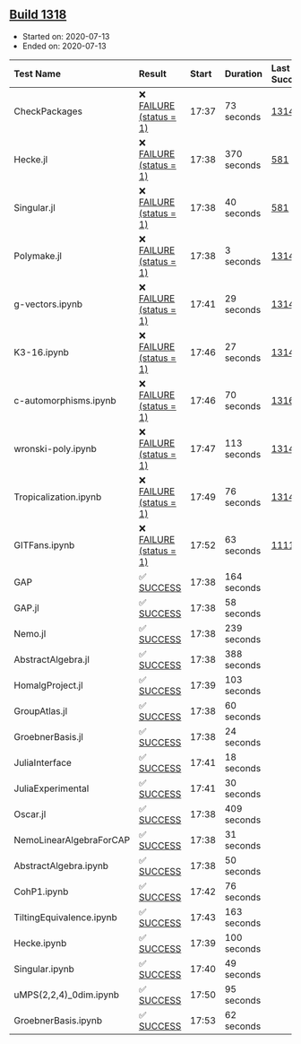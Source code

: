 ## [Build 1318](https://oscarci.mathematik.uni-kl.de/job/oscar-julia-1.4/1318/)

* Started on: 2020-07-13
* Ended on: 2020-07-13

| Test Name    | Result | Start | Duration | Last Success | First Failure |
|:-------------|:-------|:------|:---------|:-------------|:--------------|
| CheckPackages | ❌ [FAILURE (status = 1)](https://oscarci.mathematik.uni-kl.de/job/oscar-julia-1.4/1318/artifact/logs/build-1318/CheckPackages.log) | 17:37 | 73 seconds | [1314](https://oscarci.mathematik.uni-kl.de/job/oscar-julia-1.4/1314/) | [1315](https://oscarci.mathematik.uni-kl.de/job/oscar-julia-1.4/1315/) |
| Hecke.jl | ❌ [FAILURE (status = 1)](https://oscarci.mathematik.uni-kl.de/job/oscar-julia-1.4/1318/artifact/logs/build-1318/Hecke.jl.log) | 17:38 | 370 seconds | [581](https://oscarci.mathematik.uni-kl.de/job/oscar-julia-1.4/581/) | [582](https://oscarci.mathematik.uni-kl.de/job/oscar-julia-1.4/582/) |
| Singular.jl | ❌ [FAILURE (status = 1)](https://oscarci.mathematik.uni-kl.de/job/oscar-julia-1.4/1318/artifact/logs/build-1318/Singular.jl.log) | 17:38 | 40 seconds | [581](https://oscarci.mathematik.uni-kl.de/job/oscar-julia-1.4/581/) | [582](https://oscarci.mathematik.uni-kl.de/job/oscar-julia-1.4/582/) |
| Polymake.jl | ❌ [FAILURE (status = 1)](https://oscarci.mathematik.uni-kl.de/job/oscar-julia-1.4/1318/artifact/logs/build-1318/Polymake.jl.log) | 17:38 | 3 seconds | [1314](https://oscarci.mathematik.uni-kl.de/job/oscar-julia-1.4/1314/) | [1315](https://oscarci.mathematik.uni-kl.de/job/oscar-julia-1.4/1315/) |
| g-vectors.ipynb | ❌ [FAILURE (status = 1)](https://oscarci.mathematik.uni-kl.de/job/oscar-julia-1.4/1318/artifact/logs/build-1318/g-vectors.ipynb.log) | 17:41 | 29 seconds | [1314](https://oscarci.mathematik.uni-kl.de/job/oscar-julia-1.4/1314/) | [1315](https://oscarci.mathematik.uni-kl.de/job/oscar-julia-1.4/1315/) |
| K3-16.ipynb | ❌ [FAILURE (status = 1)](https://oscarci.mathematik.uni-kl.de/job/oscar-julia-1.4/1318/artifact/logs/build-1318/K3-16.ipynb.log) | 17:46 | 27 seconds | [1314](https://oscarci.mathematik.uni-kl.de/job/oscar-julia-1.4/1314/) | [1315](https://oscarci.mathematik.uni-kl.de/job/oscar-julia-1.4/1315/) |
| c-automorphisms.ipynb | ❌ [FAILURE (status = 1)](https://oscarci.mathematik.uni-kl.de/job/oscar-julia-1.4/1318/artifact/logs/build-1318/c-automorphisms.ipynb.log) | 17:46 | 70 seconds | [1316](https://oscarci.mathematik.uni-kl.de/job/oscar-julia-1.4/1316/) | [1317](https://oscarci.mathematik.uni-kl.de/job/oscar-julia-1.4/1317/) |
| wronski-poly.ipynb | ❌ [FAILURE (status = 1)](https://oscarci.mathematik.uni-kl.de/job/oscar-julia-1.4/1318/artifact/logs/build-1318/wronski-poly.ipynb.log) | 17:47 | 113 seconds | [1314](https://oscarci.mathematik.uni-kl.de/job/oscar-julia-1.4/1314/) | [1315](https://oscarci.mathematik.uni-kl.de/job/oscar-julia-1.4/1315/) |
| Tropicalization.ipynb | ❌ [FAILURE (status = 1)](https://oscarci.mathematik.uni-kl.de/job/oscar-julia-1.4/1318/artifact/logs/build-1318/Tropicalization.ipynb.log) | 17:49 | 76 seconds | [1314](https://oscarci.mathematik.uni-kl.de/job/oscar-julia-1.4/1314/) | [1315](https://oscarci.mathematik.uni-kl.de/job/oscar-julia-1.4/1315/) |
| GITFans.ipynb | ❌ [FAILURE (status = 1)](https://oscarci.mathematik.uni-kl.de/job/oscar-julia-1.4/1318/artifact/logs/build-1318/GITFans.ipynb.log) | 17:52 | 63 seconds | [1111](https://oscarci.mathematik.uni-kl.de/job/oscar-julia-1.4/1111/) | [1112](https://oscarci.mathematik.uni-kl.de/job/oscar-julia-1.4/1112/) |
| GAP | ✅ [SUCCESS](https://oscarci.mathematik.uni-kl.de/job/oscar-julia-1.4/1318/artifact/logs/build-1318/GAP.log) | 17:38 | 164 seconds |  |  |
| GAP.jl | ✅ [SUCCESS](https://oscarci.mathematik.uni-kl.de/job/oscar-julia-1.4/1318/artifact/logs/build-1318/GAP.jl.log) | 17:38 | 58 seconds |  |  |
| Nemo.jl | ✅ [SUCCESS](https://oscarci.mathematik.uni-kl.de/job/oscar-julia-1.4/1318/artifact/logs/build-1318/Nemo.jl.log) | 17:38 | 239 seconds |  |  |
| AbstractAlgebra.jl | ✅ [SUCCESS](https://oscarci.mathematik.uni-kl.de/job/oscar-julia-1.4/1318/artifact/logs/build-1318/AbstractAlgebra.jl.log) | 17:38 | 388 seconds |  |  |
| HomalgProject.jl | ✅ [SUCCESS](https://oscarci.mathematik.uni-kl.de/job/oscar-julia-1.4/1318/artifact/logs/build-1318/HomalgProject.jl.log) | 17:39 | 103 seconds |  |  |
| GroupAtlas.jl | ✅ [SUCCESS](https://oscarci.mathematik.uni-kl.de/job/oscar-julia-1.4/1318/artifact/logs/build-1318/GroupAtlas.jl.log) | 17:38 | 60 seconds |  |  |
| GroebnerBasis.jl | ✅ [SUCCESS](https://oscarci.mathematik.uni-kl.de/job/oscar-julia-1.4/1318/artifact/logs/build-1318/GroebnerBasis.jl.log) | 17:38 | 24 seconds |  |  |
| JuliaInterface | ✅ [SUCCESS](https://oscarci.mathematik.uni-kl.de/job/oscar-julia-1.4/1318/artifact/logs/build-1318/JuliaInterface.log) | 17:41 | 18 seconds |  |  |
| JuliaExperimental | ✅ [SUCCESS](https://oscarci.mathematik.uni-kl.de/job/oscar-julia-1.4/1318/artifact/logs/build-1318/JuliaExperimental.log) | 17:41 | 30 seconds |  |  |
| Oscar.jl | ✅ [SUCCESS](https://oscarci.mathematik.uni-kl.de/job/oscar-julia-1.4/1318/artifact/logs/build-1318/Oscar.jl.log) | 17:38 | 409 seconds |  |  |
| NemoLinearAlgebraForCAP | ✅ [SUCCESS](https://oscarci.mathematik.uni-kl.de/job/oscar-julia-1.4/1318/artifact/logs/build-1318/NemoLinearAlgebraForCAP.log) | 17:38 | 31 seconds |  |  |
| AbstractAlgebra.ipynb | ✅ [SUCCESS](https://oscarci.mathematik.uni-kl.de/job/oscar-julia-1.4/1318/artifact/logs/build-1318/AbstractAlgebra.ipynb.log) | 17:38 | 50 seconds |  |  |
| CohP1.ipynb | ✅ [SUCCESS](https://oscarci.mathematik.uni-kl.de/job/oscar-julia-1.4/1318/artifact/logs/build-1318/CohP1.ipynb.log) | 17:42 | 76 seconds |  |  |
| TiltingEquivalence.ipynb | ✅ [SUCCESS](https://oscarci.mathematik.uni-kl.de/job/oscar-julia-1.4/1318/artifact/logs/build-1318/TiltingEquivalence.ipynb.log) | 17:43 | 163 seconds |  |  |
| Hecke.ipynb | ✅ [SUCCESS](https://oscarci.mathematik.uni-kl.de/job/oscar-julia-1.4/1318/artifact/logs/build-1318/Hecke.ipynb.log) | 17:39 | 100 seconds |  |  |
| Singular.ipynb | ✅ [SUCCESS](https://oscarci.mathematik.uni-kl.de/job/oscar-julia-1.4/1318/artifact/logs/build-1318/Singular.ipynb.log) | 17:40 | 49 seconds |  |  |
| uMPS(2,2,4)_0dim.ipynb | ✅ [SUCCESS](https://oscarci.mathematik.uni-kl.de/job/oscar-julia-1.4/1318/artifact/logs/build-1318/uMPS-2-2-4-_0dim.ipynb.log) | 17:50 | 95 seconds |  |  |
| GroebnerBasis.ipynb | ✅ [SUCCESS](https://oscarci.mathematik.uni-kl.de/job/oscar-julia-1.4/1318/artifact/logs/build-1318/GroebnerBasis.ipynb.log) | 17:53 | 62 seconds |  |  |
